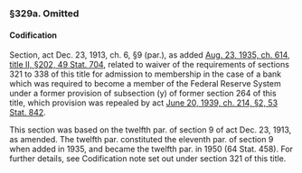 ### §329a. Omitted ###

#### Codification ####

Section, act Dec. 23, 1913, ch. 6, §9 (par.), as added [Aug. 23, 1935, ch. 614, title II, §202, 49 Stat. 704](/statviewer.htm?volume=49&page=704), related to waiver of the requirements of sections 321 to 338 of this title for admission to membership in the case of a bank which was required to become a member of the Federal Reserve System under a former provision of subsection (y) of former section 264 of this title, which provision was repealed by act [June 20, 1939, ch. 214, §2, 53 Stat. 842](/statviewer.htm?volume=53&page=842).

This section was based on the twelfth par. of section 9 of act Dec. 23, 1913, as amended. The twelfth par. constituted the eleventh par. of section 9 when added in 1935, and became the twelfth par. in 1950 (64 Stat. 458). For further details, see Codification note set out under section 321 of this title.